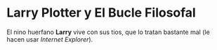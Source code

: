 
# Larry Plotter y El Bucle Filosofal

El nino huerfano **Larry** vive con sus tios, que lo tratan bastante mal (le hacen usar *Internet Explorer*).